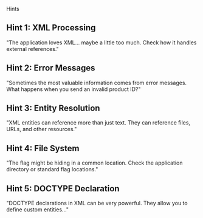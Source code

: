 Hints

## Hint 1: XML Processing
"The application loves XML... maybe a little too much. Check how it handles external references."

## Hint 2: Error Messages
"Sometimes the most valuable information comes from error messages. What happens when you send an invalid product ID?"

## Hint 3: Entity Resolution
"XML entities can reference more than just text. They can reference files, URLs, and other resources."

## Hint 4: File System
"The flag might be hiding in a common location. Check the application directory or standard flag locations."

## Hint 5: DOCTYPE Declaration
"DOCTYPE declarations in XML can be very powerful. They allow you to define custom entities..."
